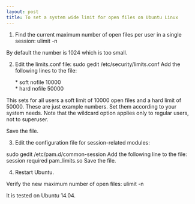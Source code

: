 ```yaml
---
layout: post
title: To set a system wide limit for open files on Ubuntu Linux
---
```



1. Find the current maximum number of open files per user in a single session:
ulimit -n

By default the number is 1024 which is too small.

2. Edit the limits.conf file:
sudo gedit /etc/security/limits.conf
Add the following lines to the file:

   \* soft nofile 10000 <br>
   \* hard nofile 50000

This sets for all users a soft limit of 10000 open files and a hard limit of 50000. 
These are just example numbers. Set them according to your system needs. Note that the wildcard option applies only to regular users, not to superuser.

Save the file.

3. Edit the configuration file for session-related modules:

sudo gedit /etc/pam.d/common-session
Add the following line to the file:
session required pam_limits.so
Save the file.

4. Restart Ubuntu.

Verify the new maximum number of open files:
ulimit -n 

It is tested on Ubuntu 14.04.
